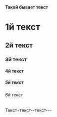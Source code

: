 **Такой бывает текст**
# 1й текст
## 2й текст
### 3й текст
#### 4й текст
##### 5й текст
###### 6й текст
Текст+текст--текст---
